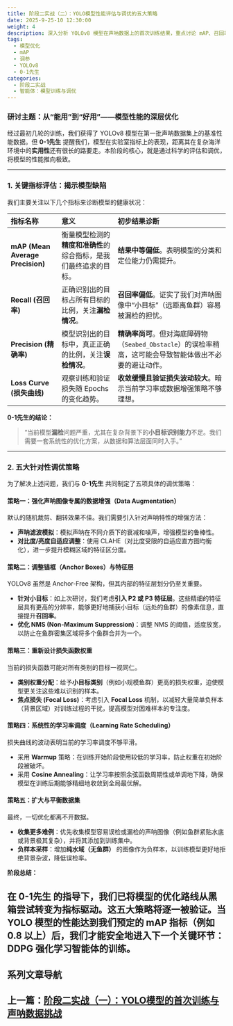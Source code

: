 ```yaml
---
title: 阶段二实战（二）：YOLO模型性能评估与调优的五大策略
date: 2025-9-25-10 12:30:00
weight: 4
description: 深入分析 YOLOv8 模型在声呐数据上的首次训练结果，重点讨论 mAP、召回率等关键指标，并提出五大针对性调优策略。
tags:
  - 模型优化
  - mAP
  - 调参
  - YOLOv8
  - 0-1先生
categories:
  - 阶段二实战
  - 智能体：模型训练与调优
---
```


### 研讨主题：从“能用”到“好用”——模型性能的深层优化

经过最初几轮的训练，我们获得了 YOLOv8 模型在第一批声呐数据集上的基准性能数据。但 **0-1先生** 提醒我们，模型在实验室指标上的表现，距离其在复杂海洋环境中的**实用性**还有很长的路要走。本阶段的核心，就是通过科学的评估和调优，将模型的性能推向极致。

---

### 1. 关键指标评估：揭示模型缺陷

我们主要关注以下几个指标来诊断模型的健康状况：

| 指标名称 | 意义 | 初步结果诊断 |
| :--- | :--- | :--- |
| **mAP (Mean Average Precision)** | 衡量模型检测的**精度和准确性**的综合指标，是我们最终追求的目标。 | **结果中等偏低**。表明模型的分类和定位能力仍需提升。 |
| **Recall (召回率)** | 正确识别出的目标占所有目标的比例，关注**漏检情况**。 | **召回率偏低**。证实了我们对声呐图像中“小目标”（远距离鱼群）容易被漏检的担忧。 |
| **Precision (精确率)** | 模型识别出的目标中，真正正确的比例，关注**误检情况**。 | **精确率尚可**。但对海底障碍物（`Seabed_Obstacle`）的误检率稍高，这可能会导致智能体做出不必要的避让动作。 |
| **Loss Curve (损失曲线)** | 观察训练和验证损失随 Epochs 的变化趋势。 | **收敛缓慢且验证损失波动较大**。暗示当前学习率或数据增强策略不够理想。 |

**0-1先生的结论：**

> “当前模型**漏检**问题严重，尤其在复杂背景下的**小目标识别能力**不足。我们需要一套系统性的优化方案，从数据和算法层面同时入手。”

---

### 2. 五大针对性调优策略

为了解决上述问题，我们与 **0-1先生** 共同制定了五项具体的调优策略：

#### 策略一：强化声呐图像专属的数据增强（Data Augmentation）

默认的随机裁剪、翻转效果不佳。我们需要引入针对声呐特性的增强方法：

* **声呐滤波模拟**：模拟声呐在不同介质下的衰减和噪声，增强模型的鲁棒性。
* **对比度/亮度自适应调整**：使用 CLAHE（对比度受限的自适应直方图均衡化），进一步提升模糊区域的特征区分度。

#### 策略二：调整锚框（Anchor Boxes）与特征层

YOLOv8 虽然是 Anchor-Free 架构，但其内部的特征层划分仍至关重要。

* **针对小目标**：如上次研讨，我们考虑**引入 P2 或 P3 特征层**。这些精细的特征层具有更高的分辨率，能够更好地捕获小目标（远处的鱼群）的像素信息，直接提升**召回率**。
* **优化 NMS (Non-Maximum Suppression)**：调整 NMS 的阈值，适度放宽，以防止在鱼群密集区域将多个鱼群合并为一个。

#### 策略三：重新设计损失函数权重

当前的损失函数可能对所有类别的目标一视同仁。

* **类别权重分配**：给予**小目标类别**（例如小规模鱼群）更高的损失权重，迫使模型更关注这些难以识别的样本。
* **焦点损失 (Focal Loss)**：考虑引入 **Focal Loss** 机制，以减轻大量简单负样本（背景区域）对训练过程的干扰，提高模型对困难样本的专注度。

#### 策略四：系统性的学习率调度（Learning Rate Scheduling）

损失曲线的波动表明当前的学习率调度不够平滑。

* 采用 **Warmup** 策略：在训练开始阶段使用较低的学习率，防止权重在初始阶段被破坏。
* 采用 **Cosine Annealing**：让学习率按照余弦函数周期性或单调地下降，确保模型在训练后期能够精细地收敛到全局最优解。

#### 策略五：扩大与平衡数据集

最终，一切优化都离不开数据。

* **收集更多难例**：优先收集模型容易误检或漏检的声呐图像（例如鱼群紧贴水底或背景极其复杂），并将其添加到训练集中。
* **负样本采样**：增加**纯水域（无鱼群）** 的图像作为负样本，以训练模型更好地拒绝背景杂波，降低误检率。

**阶段总结：**

在 **0-1先生** 的指导下，我们已将模型的优化路线从**黑箱尝试**转变为**指标驱动**。这五大策略将逐一被验证。当 YOLO 模型的性能达到我们预定的 mAP 指标（例如 0.8 以上）后，我们才能安全地进入下一个关键环节：**DDPG 强化学习智能体的训练**。
---
## 系列文章导航

上一篇：[阶段二实战（一）：YOLO模型的首次训练与声呐数据挑战](/2025/09/25/2025-9-25-yolo-first-experiment-setup/)
---